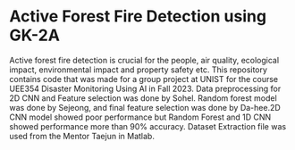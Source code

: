 # Active Forest Fire Detection using GK-2A
Active forest fire detection is crucial for the people, air quality, ecological impact, environmental impact and property safety etc. This repository contains code that was made for a group project at UNIST for the course UEE354 Disaster Monitoring Using AI in Fall 2023. Data preprocessing for 2D CNN and Feature selection was done by Sohel. Random forest model was done by Sejeong, and final feature selection was done by Da-hee.2D CNN model showed poor performance but Random Forest and 1D CNN showed performance more than 90% accuracy. Dataset Extraction file was used from the Mentor Taejun in Matlab.
